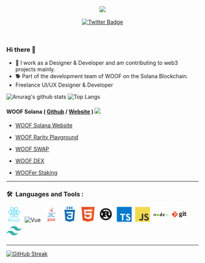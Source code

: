 <p align="center"><img src="https://images-ext-2.discordapp.net/external/tB5QAgTwqqW_TuAWM_FE2tqTdX4lBngDdx16OI6omys/https/media.discordapp.net/attachments/945872969845063730/962815619449913364/skelly_shadow.gif" width="150"/>
<p align="center">
<a href="https://twitter.com/0xNyk">  <img src="https://img.shields.io/badge/Twitter-blue?style=for-the-badge&logo=twitter&logoColor=white" alt="Twitter Badge"/></a>
</p>
<p align="center"><img src="https://komarev.com/ghpvc/?username=0xNyk&style=flat-square&color=blue" alt=""></p>

### Hi there 👋

- 🔭 I work as a Designer & Developer and am contributing to web3 projects mainly.
- 🐕 Part of the development team of WOOF on the Solana Blockchain. 
- Freelance UI/UX Designer & Developer



![Anurag's github stats](https://github-readme-stats.vercel.app/api?username=0xNyk&theme=tokyonight)
![Top Langs](https://github-readme-stats.vercel.app/api/top-langs/?username=0xNyk&theme=tokyonight)




#### WOOF Solana ( [Github](https://github.com/WoofSolana) / [Website](https://woofsolana.io) ) <a href="https://twitter.com/WoofSolana">  <img src="https://img.shields.io/twitter/follow/woofsolana?style=social"></a>

- [WOOF Solana Website](https://woofsolana.io/) 

- [WOOF Rarity Playground](https://playground.woofsolana.io/) 

- [WOOF SWAP](https://swap.woofsolana.io)

- [WOOF DEX](https://dex.woofsolana.io)

- [WOOFer Staking](https://stake.woofsolana.io)

---

### 🛠 &nbsp;Languages and Tools :

<p>
<img src="https://github.com/devicons/devicon/blob/master/icons/react/react-original-wordmark.svg" title="React" alt="React" width="40" height="40"/>&nbsp;
  <img src="https://cdn.jsdelivr.net/gh/devicons/devicon/icons/vuejs/vuejs-original-wordmark.svg" title="Vue" alt="Vue" width="40" height="40"/>&nbsp;
<img src="https://github.com/devicons/devicon/blob/master/icons/java/java-original-wordmark.svg" title="Java" alt="Java" width="40" height="40"/>&nbsp;
<img src="https://github.com/devicons/devicon/blob/master/icons/css3/css3-plain-wordmark.svg"  title="CSS3" alt="CSS" width="40" height="40"/>&nbsp;
<img src="https://github.com/devicons/devicon/blob/master/icons/html5/html5-original.svg" title="HTML5" alt="HTML" width="40" height="40"/>&nbsp;
<img src="https://github.com/devicons/devicon/blob/master/icons/rust/rust-plain.svg" title="Rust" alt="Rust" width="40" height="40"/>&nbsp;
<img src="https://github.com/devicons/devicon/blob/master/icons/typescript/typescript-original.svg" title="Typescript" alt="Typrscript" width="40" height="40"/>&nbsp;
<img src="https://github.com/devicons/devicon/blob/master/icons/javascript/javascript-original.svg" title="JavaScript" alt="JavaScript" width="40" height="40"/>&nbsp;
<img src="https://github.com/devicons/devicon/blob/master/icons/nodejs/nodejs-original-wordmark.svg" title="NodeJS" alt="NodeJS" width="40" height="40"/>&nbsp;
<img src="https://github.com/devicons/devicon/blob/master/icons/git/git-original-wordmark.svg" title="Git" alt="Git" width="40" height="40"/>&nbsp;
<img src="https://github.com/devicons/devicon/blob/master/icons/tailwindcss/tailwindcss-plain.svg" title="Tailwind" alt="Tailwind" width="40" height="40"/>&nbsp;
</p>

---


[![GitHub Streak](https://github-readme-streak-stats.herokuapp.com/?user=0xNyk&theme=dark)](https://git.io/streak-stats)
